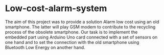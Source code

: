 # Low-cost-alarm-system
The aim of this project was to provide a solution Alarm low cost using an old smartphone. The latter will play GSM modem to contribute to the recycling process of the obsolete smartphone. Our task is to implement the embedded part using Arduino Uno card connected with a set of sensors on one hand and to set the connection with the old smartphone  using Bluetooth Low Energy on another hand.
